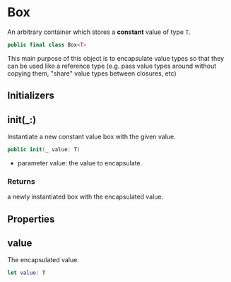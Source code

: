 # Box

An arbitrary container which stores a **constant** value of type `T`.

``` swift
public final class Box<T>
```

This main purpose of this object is to encapsulate value types so that they can be used like a reference type
(e.g. pass value types around without copying them, "share" value types between closures, etc)

## Initializers

## init(\_:)

Instantiate a new constant value box with the given value.

``` swift
public init(_ value: T)
```

  - parameter value: the value to encapsulate.

### Returns

a newly instantiated box with the encapsulated value.

## Properties

## value

The encapsulated value.

``` swift
let value: T
```
